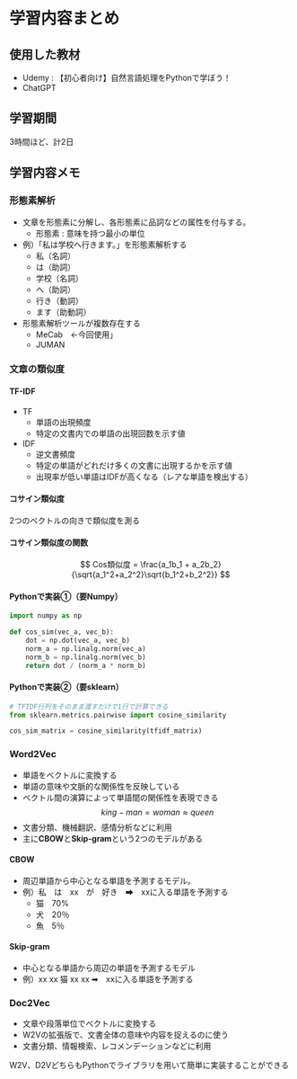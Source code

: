 # 学習内容まとめ
## 使用した教材
- Udemy : 【初心者向け】自然言語処理をPythonで学ぼう！
- ChatGPT
## 学習期間
3時間ほど、計2日
## 学習内容メモ
### 形態素解析
- 文章を形態素に分解し、各形態素に品詞などの属性を付与する。
  - 形態素 : 意味を持つ最小の単位
- 例）「私は学校へ行きます。」を形態素解析する
  - 私（名詞）
  - は（助詞）
  - 学校（名詞）
  - へ（助詞）
  - 行き（動詞）
  - ます（助動詞）
- 形態素解析ツールが複数存在する
  - MeCab　←今回使用」
  - JUMAN
  
### 文章の類似度
#### TF-IDF
- TF
  - 単語の出現頻度
  - 特定の文書内での単語の出現回数を示す値
- IDF
  - 逆文書頻度
  - 特定の単語がどれだけ多くの文書に出現するかを示す値
  - 出現率が低い単語はIDFが高くなる（レアな単語を検出する）

#### コサイン類似度
2つのベクトルの向きで類似度を測る

#### コサイン類似度の関数
$$
Cos類似度 = \frac{a_1b_1 + a_2b_2}{\sqrt{a_1^2+a_2^2}\sqrt{b_1^2+b_2^2}}
$$
#### Pythonで実装①（要Numpy）
~~~python
import numpy as np

def cos_sim(vec_a, vec_b):
    dot = np.dot(vec_a, vec_b)
    norm_a = np.linalg.norm(vec_a)
    norm_b = np.linalg.norm(vec_b)
    return dot / (norm_a * norm_b)
~~~
#### Pythonで実装②（要sklearn）
~~~python
# TFIDF行列をそのまま渡すだけで1行で計算できる
from sklearn.metrics.pairwise import cosine_similarity

cos_sim_matrix = cosine_similarity(tfidf_matrix)
~~~

### Word2Vec
- 単語をベクトルに変換する
- 単語の意味や文脈的な関係性を反映している
- ベクトル間の演算によって単語間の関係性を表現できる
$$
king - man = woman \approx queen
$$
- 文書分類、機械翻訳、感情分析などに利用
- 主に**CBOW**と**Skip-gram**という2つのモデルがある
#### CBOW
- 周辺単語から中心となる単語を予測するモデル。
- 例）私　は　xx　が　好き　➡　xxに入る単語を予測する
  - 猫　70%
  - 犬　20％
  - 魚　5％

#### Skip-gram
- 中心となる単語から周辺の単語を予測するモデル
- 例）xx xx 猫 xx xx ➡　xxに入る単語を予測する


### Doc2Vec
- 文章や段落単位でベクトルに変換する
- W2Vの拡張版で、文書全体の意味や内容を捉えるのに使う
- 文書分類、情報検索、レコメンデーションなどに利用

W2V、D2VどちらもPythonでライブラリを用いて簡単に実装することができる